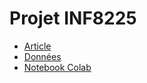 # Projet INF8225

- [Article](https://arxiv.org/pdf/1709.05254.pdf)
- [Données](https://www.kaggle.com/ntnu-testimon/paysim1)
- [Notebook Colab](https://colab.research.google.com/github/GitiHubi/deepAI/blob/master/GTC_2018_CoLab.ipynb)